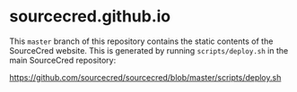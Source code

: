 # sourcecred.github.io

This `master` branch of this repository contains the static contents of
the SourceCred website. This is generated by running `scripts/deploy.sh`
in the main SourceCred repository:

<!-- this link is intentionally not a permalink -->
<https://github.com/sourcecred/sourcecred/blob/master/scripts/deploy.sh>
